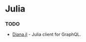 # Julia

### TODO

- [Diana.jl](https://github.com/codeneomatrix/Diana.jl) - Julia client for GraphQL.
